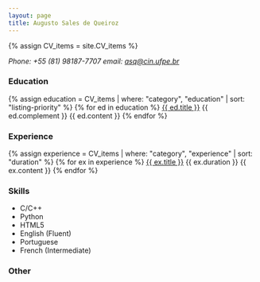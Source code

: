 ```yaml
---
layout: page
title: Augusto Sales de Queiroz
---
```


{% assign CV_items = site.CV_items %}

<address>
    Phone: +55 (81) 98187-7707
    email: <a href="mailto:asq@cin.ufpe.br">asq@cin.ufpe.br</a>
</address>

<h3>Education</h3>

{% assign education = CV_items | where: "category", "education" | sort: "listing-priority" %}
{% for ed in education %}
<u>{{ ed.title }}</u> {{ ed.complement }}
{{ ed.content }}
{% endfor %}
<br>

<h3>Experience</h3>

{% assign experience = CV_items | where: "category", "experience" | sort: "duration" %}
{% for ex in experience %}
<u>{{ ex.title }}</u> {{ ex.duration }}
{{ ex.content }}
{% endfor %}
<br>

<h3>Skills</h3>

<ul>
    <li>C/C++</li>
    <li>Python</li>
    <li>HTML5</li>
    <li>English (Fluent)</li>
    <li>Portuguese</li>
    <li>French (Intermediate)</li>
</ul>

<h3>Other</h3>